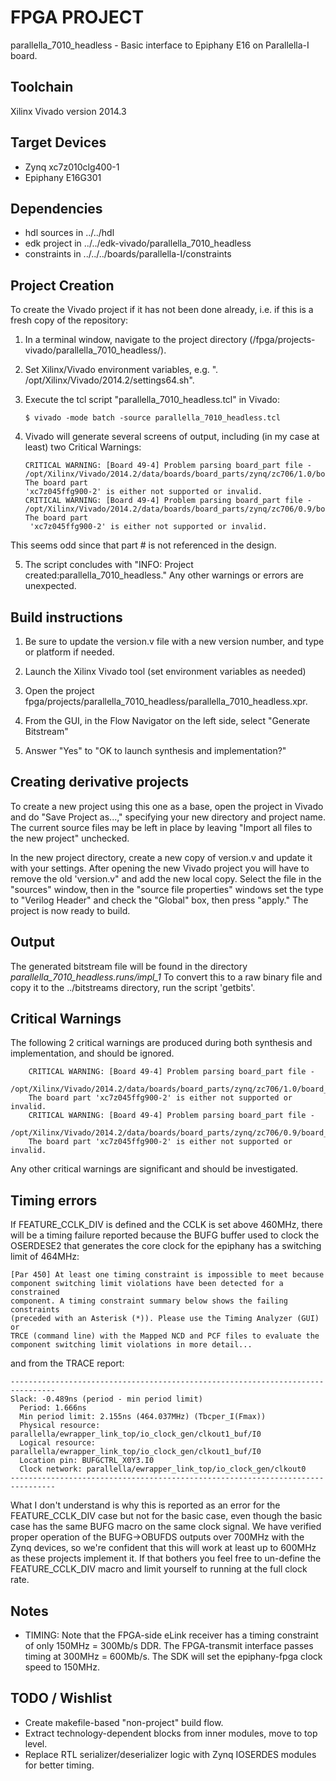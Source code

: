 # FPGA PROJECT 

parallella_7010_headless - Basic interface to Epiphany E16 on Parallella-I board.

## Toolchain

Xilinx Vivado version 2014.3

## Target Devices

* Zynq xc7z010clg400-1
* Epiphany E16G301

## Dependencies

* hdl sources in ../../hdl
* edk project in ../../edk-vivado/parallella_7010_headless
* constraints in ../../../boards/parallella-I/constraints

## Project Creation

To create the Vivado project if it has not been done already, i.e. if this is a fresh copy of the repository:

1.  In a terminal window, navigate to the project directory (<repository>/fpga/projects-vivado/parallella_7010_headless/).

2.  Set Xilinx/Vivado environment variables, e.g. ". /opt/Xilinx/Vivado/2014.2/settings64.sh".

3.  Execute the tcl script "parallella_7010_headless.tcl" in Vivado:

    ```
    $ vivado -mode batch -source parallella_7010_headless.tcl
    ```
4.  Vivado will generate several screens of output, including (in my case at least) two Critical Warnings:

    ```
    CRITICAL WARNING: [Board 49-4] Problem parsing board_part file -
    /opt/Xilinx/Vivado/2014.2/data/boards/board_parts/zynq/zc706/1.0/board_part.xml, The board part
    'xc7z045ffg900-2' is either not supported or invalid.
    CRITICAL WARNING: [Board 49-4] Problem parsing board_part file -
    /opt/Xilinx/Vivado/2014.2/data/boards/board_parts/zynq/zc706/0.9/board_part.xml, The board part
     'xc7z045ffg900-2' is either not supported or invalid.
    ```
This seems odd since that part # is not referenced in the design.

5.  The script concludes with "INFO: Project created:parallella_7010_headless."  Any other warnings or errors are unexpected.

## Build instructions

1.  Be sure to update the version.v file with a new version number, and type or platform if needed.

2.  Launch the Xilinx Vivado tool (set environment variables as needed)

3.  Open the project fpga/projects/parallella_7010_headless/parallella_7010_headless.xpr.

4.  From the GUI, in the Flow Navigator on the left side, select "Generate Bitstream"

5.  Answer "Yes" to "OK to launch synthesis and implementation?"

## Creating derivative projects

To create a new project using this one as a base, open the project in Vivado and do "Save Project as...," specifying your new directory and project name.  The current source files may be left in place by leaving "Import all files to the new project" unchecked.

In the new project directory, create a new copy of version.v and update it with your settings.  After opening the new Vivado project you will have to remove the old 'version.v" and add the new local copy.  Select the file in the "sources" window, then in the "source file properties" windows set the type to "Verilog Header" and check the "Global" box, then press "apply."  The project is now ready to build.

## Output

The generated bitstream file will be found in the directory
*parallella_7010_headless.runs/impl_1*
To convert this to a raw binary file and copy it to the ../bitstreams directory, run the script 'getbits'.

##  Critical Warnings

The following 2 critical warnings are produced during both synthesis and implementation, and should be ignored.
```
    CRITICAL WARNING: [Board 49-4] Problem parsing board_part file -
    /opt/Xilinx/Vivado/2014.2/data/boards/board_parts/zynq/zc706/1.0/board_part.xml,
    The board part 'xc7z045ffg900-2' is either not supported or invalid.
    CRITICAL WARNING: [Board 49-4] Problem parsing board_part file -
    /opt/Xilinx/Vivado/2014.2/data/boards/board_parts/zynq/zc706/0.9/board_part.xml,
    The board part 'xc7z045ffg900-2' is either not supported or invalid.
```

Any other critical warnings are significant and should be investigated.

## Timing errors

If FEATURE_CCLK_DIV is defined and the CCLK is set above 460MHz, there will be a timing failure reported because the BUFG buffer used to clock the OSERDESE2 that generates the core clock for the epiphany has a switching limit of 464MHz:

```
[Par 450] At least one timing constraint is impossible to meet because 
component switching limit violations have been detected for a constrained 
component. A timing constraint summary below shows the failing constraints 
(preceded with an Asterisk (*)). Please use the Timing Analyzer (GUI) or 
TRCE (command line) with the Mapped NCD and PCF files to evaluate the 
component switching limit violations in more detail...
```
and from the TRACE report:
```
--------------------------------------------------------------------------------
Slack: -0.489ns (period - min period limit)
  Period: 1.666ns
  Min period limit: 2.155ns (464.037MHz) (Tbcper_I(Fmax))
  Physical resource: parallella/ewrapper_link_top/io_clock_gen/clkout1_buf/I0
  Logical resource: parallella/ewrapper_link_top/io_clock_gen/clkout1_buf/I0
  Location pin: BUFGCTRL_X0Y3.I0
  Clock network: parallella/ewrapper_link_top/io_clock_gen/clkout0
--------------------------------------------------------------------------------
```

What I don't understand is why this is reported as an error for the FEATURE_CCLK_DIV case but not for the basic case, even though the basic case has the same BUFG macro on the same clock signal.  We have verified proper operation of the BUFG->OBUFDS outputs over 700MHz with the Zynq devices, so we're confident that this will work at least up to 600MHz as these projects implement it.  If that bothers you feel free to un-define the FEATURE_CCLK_DIV macro and limit yourself to running at the full clock rate.

## Notes

* TIMING: Note that the FPGA-side eLink receiver has a timing constraint of only 150MHz = 300Mb/s DDR.  The FPGA-transmit interface passes timing at 300MHz = 600Mb/s.  The SDK will set the epiphany-fpga clock speed to 150MHz.

## TODO / Wishlist

* Create makefile-based "non-project" build flow.
* Extract technology-dependent blocks from inner modules, move to top level.
* Replace RTL serializer/deserializer logic with Zynq IOSERDES modules for better timing.


